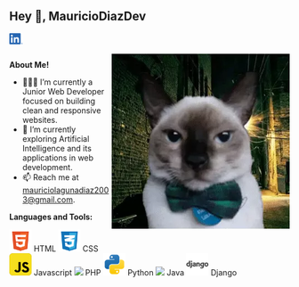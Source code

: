 <h2 title="intro"> Hey 👋, MauricioDiazDev</h2>

<a href="www.linkedin.com/in/mauricio-diaz-laguna">
  <img align="left" alt="Linkedin" width="24px" src="./assets/LI-In-Bug.png" />
</a>

<br />
<br />


 

  <img align="right" alt="meme" src="./assets/meme.jpg" />

**About Me!**

- 👨🏽‍💻 I’m currently a Junior Web Developer focused on building clean and responsive websites.
- 🌱 I’m currently exploring Artificial Intelligence and its applications in web development.
- 📫 Reach me at mauriciolagunadiaz2003@gmail.com.



**Languages and Tools:**  

<code><img height="40" src="./assets/html.png"></code> HTML
<code><img height="40" src="./assets/css.png"></code> CSS
<code><img height="40" src="./assets/javascript.png"></code> Javascript
<code><img height="40" src="./assets/php.svgrepo-com.png"></code> PHP
<code><img height="40" src="./assets/python.png"></code> Python
<code><img height="40" src="./assets/asjava.png"></code> Java
<code><img height="40" src="/assets/django.png"></code> Django
